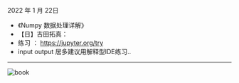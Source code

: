 2022 年  1 月 22日
- 《Numpy 数据处理详解》
- 【日】吉田拓真：
- 练习 ： https://jupyter.org/try
- input output 居多建议用解释型IDE练习..

----  
![book](https://user-images.githubusercontent.com/68007558/150635280-f58b8c11-483d-4c58-bf7a-b0ba4980dec8.jpg)

